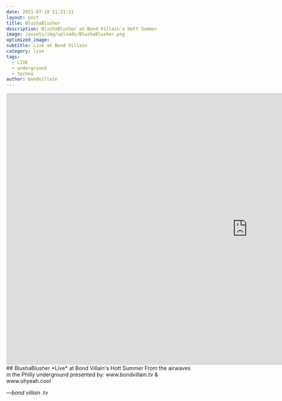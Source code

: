 ```yaml
---
date: 2021-07-10 11:21:11
layout: post
title: BlushaBlusher
description: BlushaBlusher at Bond Villain's Hott Summer
image: /assets/img/uploads/BlushaBlusher.png
optimized_image:
subtitle: Live at Bond Villain
category: live
tags:
  - LIVE
  - underground
  - techno
author: bondvillain
---
```

<iframe width="1280" height="720" src="https://www.youtube-nocookie.com/embed/Uj6tjOfy-z8" title="YouTube video player" frameborder="0" allow="accelerometer; autoplay; clipboard-write; encrypted-media; gyroscope; picture-in-picture" allowfullscreen></iframe>
## BlushaBlusher *Live* at Bond Villain's Hott Summer
From the airwaves in the Philly underground
presented by:
www.bondvillain.tv
&
www.ohyeah.cool

<cite>&mdash;bond villain .tv</cite>

